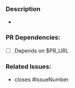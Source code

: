 ### Description
<!-- Describe the updates introduced in bullet points -->
- 

<!-- List PR dependencies if applied (uncomment) -->
### PR Dependencies:
- [ ] Depends on $PR_URL

<!-- Always reference issues. If there is no related issue, create one first and list it here. -->
### Related Issues:
- closes #IssueNumber

